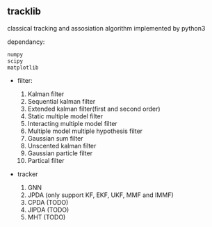 ## tracklib

classical tracking and assosiation algorithm implemented by python3

dependancy:

```python
numpy
scipy
matplotlib
```

- filter:
    1. Kalman filter
    2. Sequential kalman filter
    3. Extended kalman filter(first and second order)
    4. Static multiple model filter
    5. Interacting multiple model filter
    6. Multiple model multiple hypothesis filter
    5. Gaussian sum filter
    6. Unscented kalman filter
    7. Gaussian particle filter
    8. Partical filter

- tracker
    1. GNN
    2. JPDA (only support KF, EKF, UKF, MMF and IMMF)
    3. CPDA (TODO)
    4. JIPDA (TODO)
    5. MHT (TODO)
